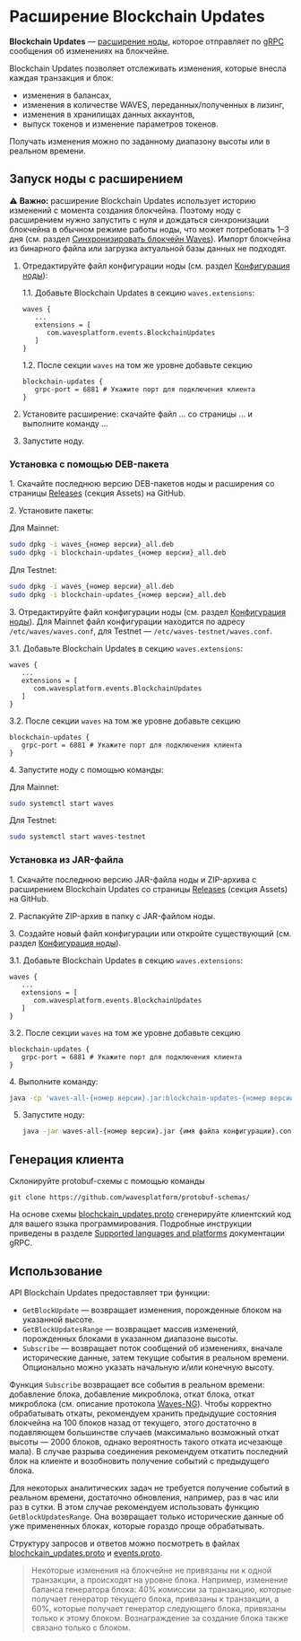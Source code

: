 # Расширение Blockchain Updates

**Blockchain Updates** — [расширение ноды](/ru/waves-node/extensions/), которое отправляет по [gRPC](https://en.wikipedia.org/wiki/GRPC) сообщения об изменениях на блокчейне.

Blockchain Updates позволяет отслеживать изменения, которые внесла каждая транзакция и блок:

* изменения в балансах,
* изменения в количестве WAVES, переданных/полученных в лизинг,
* изменения в хранилищах данных аккаунтов,
* выпуск токенов и изменение параметров токенов.

Получать изменения можно по заданному диапазону высоты или в реальном времени.

## Запуск ноды с расширением

:warning: **Важно:** расширение Blockchain Updates использует историю изменений с момента создания блокчейна. Поэтому ноду с расширением нужно запустить с нуля и дождаться синхронизации блокчейна в обычном режиме работы ноды, что может потребовать 1–3 дня (см. раздел [Синхронизировать блокчейн Waves](/ru/waves-node/options-for-getting-actual-blockchain/)). Импорт блокчейна из бинарного файла или загрузка актуальной базы данных не подходят.

1. Отредактируйте файл конфигурации ноды (см. раздел [Конфигурация ноды](/ru/waves-node/node-configuration)):

   1.1. Добавьте Blockchain Updates в секцию `waves.extensions`:
   
   ```
   waves {
      ...
      extensions = [
         com.wavesplatform.events.BlockchainUpdates
      ]
   }
   ```

   1.2. После секции `waves` на том же уровне добавьте секцию

   ```
   blockchain-updates {
      grpc-port = 6881 # Укажите порт для подключения клиента
   }
   ```

2. Установите расширение: скачайте файл ... со страницы ... и выполните команду ...

3. Запустите ноду.

### Установка с помощью DEB-пакета

1.&nbsp;Скачайте последнюю версию DEB-пакетов ноды и расширения со страницы [Releases](https://github.com/wavesplatform/Waves/releases) (секция Assets) на GitHub.

2.&nbsp;Установите пакеты:

   Для Mainnet:

   ```bash
   sudo dpkg -i waves_{номер версии}_all.deb
   sudo dpkg -i blockchain-updates_{номер версии}_all.deb
   ```

   Для Testnet:

   ```bash
   sudo dpkg -i waves_{номер версии}_all.deb
   sudo dpkg -i blockchain-updates_{номер версии}_all.deb
   ```

3.&nbsp;Отредактируйте файл конфигурации ноды (см. раздел [Конфигурация ноды](/ru/waves-node/node-configuration)). Для Mainnet файл конфигурации находится по адресу `/etc/waves/waves.conf`, для Testnet — `/etc/waves-testnet/waves.conf`.

   3.1. Добавьте Blockchain Updates в секцию `waves.extensions`:
   
   ```
   waves {
      ...
      extensions = [
         com.wavesplatform.events.BlockchainUpdates
      ]
   }
   ```

   3.2. После секции `waves` на том же уровне добавьте секцию

   ```
   blockchain-updates {
      grpc-port = 6881 # Укажите порт для подключения клиента
   }
   ```

4.&nbsp;Запустите ноду с помощью команды:

   Для Mainnet:

   ```bash
   sudo systemctl start waves
   ```

   Для Testnet:

   ```bash
   sudo systemctl start waves-testnet
   ```

### Установка из JAR-файла

1.&nbsp;Скачайте последнюю версию JAR-файла ноды и ZIP-архива с расширением Blockchain Updates со страницы [Releases](https://github.com/wavesplatform/Waves/releases) (секция Assets) на GitHub.

2.&nbsp;Распакуйте ZIP-архив в папку с JAR-файлом ноды.

3.&nbsp;Создайте новый файл конфигурации или откройте существующий (см. раздел [Конфигурация ноды](/ru/waves-node/node-configuration)).

   3.1. Добавьте Blockchain Updates в секцию `waves.extensions`:
   
   ```
   waves {
      ...
      extensions = [
         com.wavesplatform.events.BlockchainUpdates
      ]
   }
   ```

   3.2. После секции `waves` на том же уровне добавьте секцию

   ```
   blockchain-updates {
      grpc-port = 6881 # Укажите порт для подключения клиента
   }
   ```

4.&nbsp;Выполните команду:

   ```bash
   java -cp 'waves-all-{номер версии}.jar:blockchain-updates-{номер версии}/lib/*' com.wavesplatform.Application {имя файла конфигурации}.conf
   ```

5. Запустите ноду:

   ```bash
   java -jar waves-all-{номер версии}.jar {имя файла конфигурации}.conf.
   ```

## Генерация клиента

Склонируйте protobuf-схемы с помощью команды

```
git clone https://github.com/wavesplatform/protobuf-schemas/
```

На основе схемы [blochckain_updates.proto](https://github.com/wavesplatform/protobuf-schemas/blob/master/proto/waves/events/grpc/blockchain_updates.proto) сгенерируйте клиентский код для вашего языка программирования. Подробные инструкции приведены в разделе [Supported languages and platforms](https://www.grpc.io/docs/languages/) документации gRPC.

## Использование

API Blockchain Updates предоставляет три функции:
* `GetBlockUpdate` — возвращает изменения, порожденные блоком на указанной высоте.
* `GetBlockUpdatesRange` — возвращает массив изменений, порожденных блоками в указанном диапазоне высоты.
* `Subscribe` — возвращает поток сообщений об изменениях, вначале исторические данные, затем текущие события в реальном времени. Опционально можно указать начальную и/или конечную высоту.

Функция `Subscribe` возвращает все события в реальном времени: добавление блока, добавление микроблока, откат блока, откат микроблока (см. описание протокола [Waves-NG](/en/blockchain/waves-protocol/waves-ng-protocol)). Чтобы корректно обрабатывать откаты, рекомендуем хранить предыдущие состояния блокчейна на 100 блоков назад от текущего, этого достаточно в подавляющем большинстве случаев (максимально возможный откат высоты — 2000 блоков, однако вероятность такого отката исчезающе мала). В случае разрыва соединения рекомендуем откатить последний блок на клиенте и возобновить получение событий с предыдущего блока.

Для некоторых аналитических задач не требуется получение событий в реальном времени, достаточно обновления, например, раз в час или раз в сутки. В этом случае рекомендуем использовать функцию `GetBlockUpdatesRange`. Она возвращает только исторические данные об уже примененных блоках, которые гораздо проще обрабатывать.

Структуру запросов и ответов можно посмотреть в файлах [blochckain_updates.proto](https://github.com/wavesplatform/protobuf-schemas/blob/master/proto/waves/events/grpc/blockchain_updates.proto) и [events.proto](https://github.com/wavesplatform/protobuf-schemas/blob/master/proto/waves/events/events.proto).

> Некоторые изменения на блокчейне не привязаны ни к одной транзакции, а происходят на уровне блока. Например, изменение баланса генератора блока: 40% комиссии за транзакцию, которые получает генератор текущего блока, привязаны к транзакции, а 60%, которые получает генератор следующего блока, привязаны только к этому блоком. Вознаграждение за создание блока также связано только с блоком.
